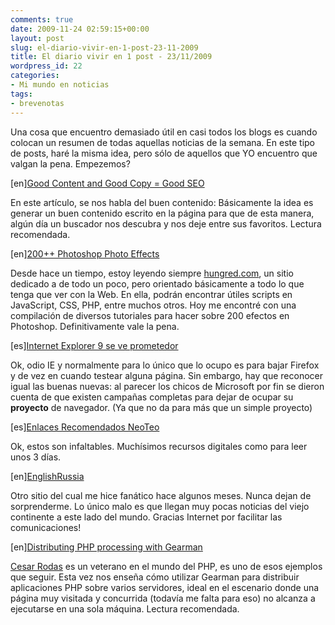 ```yaml
---
comments: true
date: 2009-11-24 02:59:15+00:00
layout: post
slug: el-diario-vivir-en-1-post-23-11-2009
title: El diario vivir en 1 post - 23/11/2009
wordpress_id: 22
categories:
- Mi mundo en noticias
tags:
- brevenotas
---
```


Una cosa que encuentro demasiado útil en casi todos los blogs es cuando colocan un resumen de todas aquellas noticias de la semana. En este tipo de posts, haré la misma idea, pero sólo de aquellos que YO encuentro que valgan la pena. Empezemos?
<!-- more -->


[en][Good Content and Good Copy = Good SEO](http://www.addme.com/newsletters/good-content-good-copy-good-seo.htm)



En este artículo, se nos habla del buen contenido: Básicamente la idea es generar un buen contenido escrito en la página para que de esta manera, algún día un buscador nos descubra y nos deje entre sus favoritos. Lectura recomendada.


[en][200++ Photoshop Photo Effects](http://hungred.com/useful-information/photoshop-photo-effects/)



Desde hace un tiempo, estoy leyendo siempre [hungred.com](http://hungred.com/), un sitio dedicado a de todo un poco, pero orientado básicamente a todo lo que tenga que ver con la Web. En ella, podrán encontrar útiles scripts en JavaScript, CSS, PHP, entre muchos otros. Hoy me encontré con una compilación de diversos tutoriales para hacer sobre 200 efectos en Photoshop. Definitivamente vale la pena.


[es][Internet Explorer 9 se ve prometedor](http://www.chw.net/2009/11/internet-explorer-9-se-ve-prometedor/)


Ok, odio IE y normalmente para lo único que lo ocupo es para bajar Firefox y de vez en cuando testear alguna página. Sin embargo, hay que reconocer igual las buenas nuevas: al parecer los chicos de Microsoft por fin se dieron cuenta de que existen campañas completas para dejar de ocupar su **proyecto** de navegador. (Ya que no da para más que un simple proyecto)


[es][Enlaces Recomendados NeoTeo](http://www.neoteo.com/enlaces-recomendados-de-la-semana-n-26.neo)


Ok, estos son infaltables. Muchísimos recursos digitales como para leer unos 3 días. 


[en][EnglishRussia](http://englishrussia.com/?p=6471)


Otro sitio del cual me hice fanático hace algunos meses. Nunca dejan de sorprenderme. Lo único malo es que llegan muy pocas noticias del viejo continente a este lado del mundo. Gracias Internet por facilitar las comunicaciones!


[en][Distributing PHP processing with Gearman](http://www.phpclasses.org/blog/post/108-Distributing-PHP-processing-with-Gearman.html)


[Cesar Rodas](http://cesarodas.com/) es un veterano en el mundo del PHP, es uno de esos ejemplos que seguir. Esta vez nos enseña cómo utilizar Gearman para distribuir aplicaciones PHP sobre varios servidores, ideal en el escenario donde una página muy visitada y concurrida (todavía me falta para eso) no alcanza a ejecutarse en una sola máquina. Lectura recomendada. 
